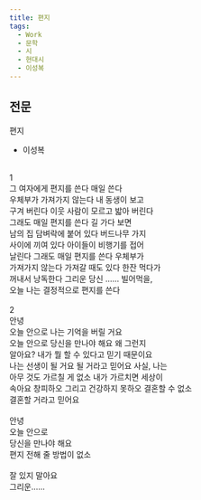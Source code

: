 ```yaml
---
title: 편지
tags:
  - Work
  - 문학
  - 시
  - 현대시
  - 이성복
---
```


## 전문
편지
<br>
- 이성복
<br>
1
<br>
그 여자에게 편지를 쓴다 매일 쓴다<br>
우체부가 가져가지 않는다 내 동생이 보고<br>
구겨 버린다 이웃 사람이 모르고 밟아 버린다<br>
그래도 매일 편지를 쓴다 길 가다 보면<br>
남의 집 담벼락에 붙어 있다 버드나무 가지<br>
사이에 끼여 있다 아이들이 비행기를 접어<br>
날린다 그래도 매일 편지를 쓴다 우체부가<br>
가져가지 않는다 가져갈 때도 있다 한잔 먹다가<br>
꺼내서 낭독한다 그리운 당신 …… 빌어먹을,<br>
오늘 나는 결정적으로 편지를 쓴다<br>
<br>
2
<br>
안녕<br>
오늘 안으로 나는 기억을 버릴 거요<br>
오늘 안으로 당신을 만나야 해요 왜 그런지<br>
알아요? 내가 뭘 할 수 있다고 믿기 때문이요<br>
나는 선생이 될 거요 될 거라고 믿어요 사실, 나는<br>
아무 것도 가르칠 게 없소 내가 가르치면 세상이<br>
속아요 창피하오 그리고 건강하지 못하오 결혼할 수 없소<br>
결혼할 거라고 믿어요<br>
<br>
안녕<br>
오늘 안으로<br>
당신을 만나야 해요<br>
편지 전해 줄 방법이 없소<br>
<br>
잘 있지 말아요<br>
그리운......
